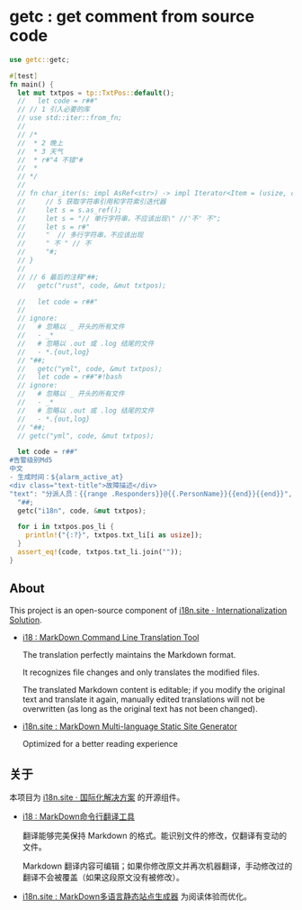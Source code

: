 # getc : get comment from source code

```rust
use getc::getc;

#[test]
fn main() {
  let mut txtpos = tp::TxtPos::default();
  //   let code = r##"
  // // 1 引入必要的库
  // use std::iter::from_fn;
  //
  // /*
  //  * 2 晚上
  //  * 3 天气
  //  * r#"4 不错"#
  //  *
  // */
  //
  // fn char_iter(s: impl AsRef<str>) -> impl Iterator<Item = (usize, char)> {
  //     // 5 获取字符串引用和字符索引迭代器
  //     let s = s.as_ref();
  //     let s = "// 单行字符串，不应该出现\" //'不' 不";
  //     let s = r#"
  //     "  // 多行字符串，不应该出现
  //     " 不 " // 不
  //     "#;
  // }
  //
  // // 6 最后的注释"##;
  //   getc("rust", code, &mut txtpos);

  //   let code = r##"
  //
  // ignore:
  //   # 忽略以 _ 开头的所有文件
  //   - _*
  //   # 忽略以 .out 或 .log 结尾的文件
  //   - *.{out,log}
  // "##;
  //   getc("yml", code, &mut txtpos);
  //   let code = r##"#!bash
  // ignore:
  //   # 忽略以 _ 开头的所有文件
  //   - _*
  //   # 忽略以 .out 或 .log 结尾的文件
  //   - *.{out,log}
  // "##;
  // getc("yml", code, &mut txtpos);

  let code = r##"
#告警级别Md5
中文
- 生成时间：${alarm_active_at}
<div class="text-title">故障描述</div>
"text": "分派人员：{{range .Responders}}@{{.PersonName}}{{end}}{{end}}",
  "##;
  getc("i18n", code, &mut txtpos);

  for i in txtpos.pos_li {
    println!("{:?}", txtpos.txt_li[i as usize]);
  }
  assert_eq!(code, txtpos.txt_li.join(""));
}
```

## About

This project is an open-source component of [i18n.site ⋅ Internationalization Solution](https://i18n.site).

* [i18 : MarkDown Command Line Translation Tool](https://i18n.site/i18)

  The translation perfectly maintains the Markdown format.

  It recognizes file changes and only translates the modified files.

  The translated Markdown content is editable; if you modify the original text and translate it again, manually edited translations will not be overwritten (as long as the original text has not been changed).

* [i18n.site : MarkDown Multi-language Static Site Generator](https://i18n.site/i18n.site)

  Optimized for a better reading experience

## 关于

本项目为 [i18n.site ⋅ 国际化解决方案](https://i18n.site) 的开源组件。

* [i18 :  MarkDown命令行翻译工具](https://i18n.site/i18)

  翻译能够完美保持 Markdown 的格式。能识别文件的修改，仅翻译有变动的文件。

  Markdown 翻译内容可编辑；如果你修改原文并再次机器翻译，手动修改过的翻译不会被覆盖（如果这段原文没有被修改）。

* [i18n.site : MarkDown多语言静态站点生成器](https://i18n.site/i18n.site) 为阅读体验而优化。